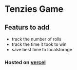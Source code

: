 # Tenzies Game
## Featurs to add
* track the number of rolls
* track the time it took to win
* save best time to localstorage 
### Hosted on [vercel](https://tenzies-game-chi.vercel.app/)